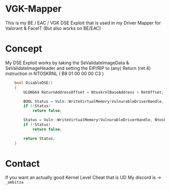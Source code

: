 # VGK-Mapper
This is my BE / EAC / VGK DSE Exploit that is used in my Driver Mapper for Valorant &amp; FaceIT (But also works on BE/EAC)

# Concept
My DSE Exploit works by taking the SeValidateImageData & SeValidateImageHeader and setting the EIP/RIP to (any) Return (ret 4) instruction in NTOSKRNL ( B8 01 00 00 00 C3 )
```cpp
	bool DisableDSE()
	{
		ULONG64 ReturnAddressOffset = NtoskrnlBaseAddress + RetOffset;

		BOOL Status = Vuln::WriteVirtualMemory(VulnurableDriverHandle, NtoskrnlBaseAddress + SeValidateImageHeaderOffset, &ReturnAddressOffset, sizeof(ReturnAddressOffset));
		if (!Status)
			return false;

		Status = Vuln::WriteVirtualMemory(VulnurableDriverHandle, NtoskrnlBaseAddress + SeValidateImageDataOffset, &ReturnAddressOffset, sizeof(ReturnAddressOffset));
		if (!Status)
			return false;

		return Status;
	}
```
# Contact
If you want an actually good Kernel Level Cheat that is UD My discord is -> `_ambitza`
